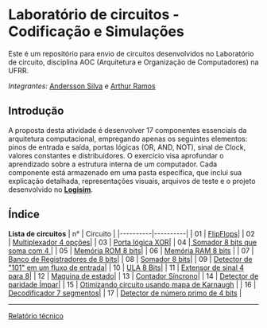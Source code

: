 
# Laboratório de circuitos - Codificação e Simulações
Este é um repositório para envio de circuitos desenvolvidos no Laboratório de circuito, disciplina AOC (Arquitetura e Organização de Computadores) na UFRR.

*Integrantes:* [Andersson Silva](https://github.com/Moab76) e [Arthur Ramos](https://github.com/ArthurRamos26)
## Introdução

A proposta desta atividade é desenvolver 17 componentes essenciais da arquitetura computacional, empregando apenas os seguintes elementos: pinos de entrada e saída, portas lógicas (OR, AND, NOT), sinal de Clock, valores constantes e distribuidores. O exercício visa aprofundar o aprendizado sobre a estrutura interna de um computador.
Cada componente está armazenado em uma pasta específica, que inclui sua explicação detalhada, representações visuais, arquivos de teste e o projeto desenvolvido no **[Logisim](https://sourceforge.net/projects/circuit/)**.

## Índice

**Lista de circuitos**
| n° | Circuito |
|----------|----------|
| 01 | [FlipFlops](./Circuito%2001/)|
| 02 | [Multiplexador 4 opções](./Circuito%2002/)|
| 03 | [Porta lógica XOR](./Circuito%2003/)|
| 04 |[ Somador 8 bits que soma com 4 ](./Circuito%2004/)|
| 05 | [Memória ROM 8 bits](./Circuito%2005/)|
| 06 | [Memória RAM 8 bits](./Circuito%2006/) |
| 07 | [Banco de Registradores de 8 bits](./Circuito%2007/)|
| 08 | [Somador 8 bits](./Circuito%2008/)|
| 09 | [Detector de "101" em um fluxo de entrada](./Circuito%2009/)|
| 10 | [ULA 8 Bits](./Circuito%2010/)|
| 11 | [Extensor de sinal 4 para 8](./Circuito%2011/)|
| 12 | [Maquina de estado](./Circuito%2012/)|
| 13 | [Contador Síncrono](./Circuito%2013/)|
| 14 | [Detector de paridade Ímpar](./Circuito%2014/)|
| 15 | [Otimizando circuito usando mapa de Karnaugh](./Circuito%2015/) |
| 16 | [Decodificador 7 segmentos](./Circuito%2016/)|
| 17 | [Detector de número primo de 4 bits](./Circuito%2017/) |

---
[Relatório técnico](./AOC_AnderssonSilvaArthurRamos_UFRR_LabCircuitos_2024.pdf)


